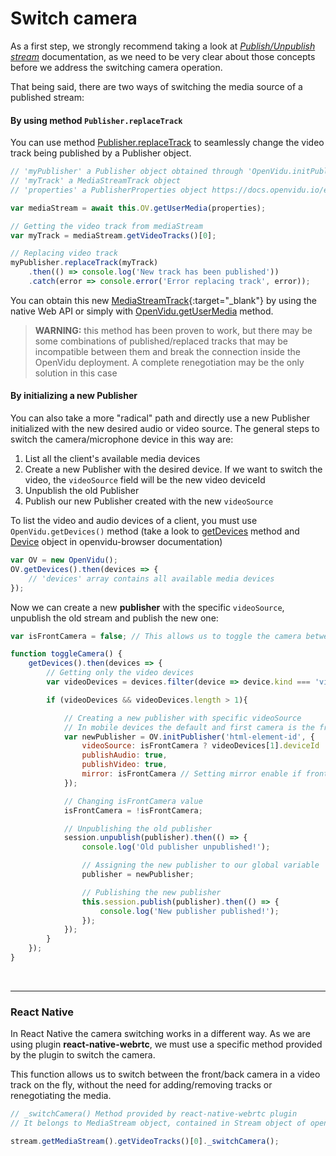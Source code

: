 # Switch camera

As a first step, we strongly recommend taking a look at *[Publish/Unpublish stream](cheatsheet/publish-unpublish/)* documentation, as we need to be very clear about those concepts before we address the switching camera operation.

That being said, there are two ways of switching the media source of a published stream:

#### By using method `Publisher.replaceTrack`

You can use method [Publisher.replaceTrack](api/openvidu-browser/classes/Publisher.html#replaceTrack) to seamlessly change the video track being published by a Publisher object.

```javascript
// 'myPublisher' a Publisher object obtained through 'OpenVidu.initPublisher()' method
// 'myTrack' a MediaStreamTrack object
// 'properties' a PublisherProperties object https://docs.openvidu.io/en/stable/api/openvidu-browser/interfaces/PublisherProperties.html

var mediaStream = await this.OV.getUserMedia(properties);

// Getting the video track from mediaStream
var myTrack = mediaStream.getVideoTracks()[0];

// Replacing video track
myPublisher.replaceTrack(myTrack)
    .then(() => console.log('New track has been published'))
    .catch(error => console.error('Error replacing track', error));
```

You can obtain this new [MediaStreamTrack](https://developer.mozilla.org/en-US/docs/Web/API/MediaStreamTrack){:target="_blank"} by using the native Web API or simply with [OpenVidu.getUserMedia](api/openvidu-browser/classes/OpenVidu.html#getUserMedia) method.

> **WARNING:** this method has been proven to work, but there may be some combinations of published/replaced tracks that may be incompatible between them and break the connection inside the OpenVidu deployment.
> A complete renegotiation may be the only solution in this case

#### By initializing a new Publisher

You can also take a more "radical" path and directly use a new Publisher initialized with the new desired audio or video source. The general steps to switch the camera/microphone device in this way are:

1. List all the client's available media devices
2. Create a new Publisher with the desired device. If we want to switch the video, the `videoSource` field will be the new video deviceId
3. Unpublish the old Publisher
4. Publish our new Publisher created with the new `videoSource`

To list the video and audio devices of a client, you must use `OpenVidu.getDevices()` method (take a look to [getDevices](api/openvidu-browser/classes/OpenVidu.html#getDevices) method and [Device](api/openvidu-browser/interfaces/Device.html) object in openvidu-browser documentation)

```javascript
var OV = new OpenVidu();
OV.getDevices().then(devices => {
    // 'devices' array contains all available media devices
});
```

Now we can create a new **publisher** with the specific `videoSource`, unpublish the old stream and publish the new one:

```javascript
var isFrontCamera = false; // This allows us to toggle the camera between the front and back one

function toggleCamera() {
    getDevices().then(devices => {
        // Getting only the video devices
        var videoDevices = devices.filter(device => device.kind === 'videoinput');

        if (videoDevices && videoDevices.length > 1){

            // Creating a new publisher with specific videoSource
            // In mobile devices the default and first camera is the front one
            var newPublisher = OV.initPublisher('html-element-id', {
                videoSource: isFrontCamera ? videoDevices[1].deviceId : videoDevices[0].deviceId,
                publishAudio: true,
                publishVideo: true,
                mirror: isFrontCamera // Setting mirror enable if front camera is selected
            });

            // Changing isFrontCamera value
            isFrontCamera = !isFrontCamera;

            // Unpublishing the old publisher
            session.unpublish(publisher).then(() => {
                console.log('Old publisher unpublished!');

                // Assigning the new publisher to our global variable 'publisher'
                publisher = newPublisher;

                // Publishing the new publisher
                this.session.publish(publisher).then(() => {
                    console.log('New publisher published!');
                });
            });
        }
    });
}
```

<br>

---

### React Native

In React Native the camera switching works in a different way. As we are using plugin **react-native-webrtc**, we must use a specific method provided by the plugin to switch the camera.

This function allows us to switch between the front/back camera in a video track on the fly, without the need for adding/removing tracks or renegotiating the media.

```javascript
// _switchCamera() Method provided by react-native-webrtc plugin
// It belongs to MediaStream object, contained in Stream object of openvidu-browser API

stream.getMediaStream().getVideoTracks()[0]._switchCamera();
```

<br>
